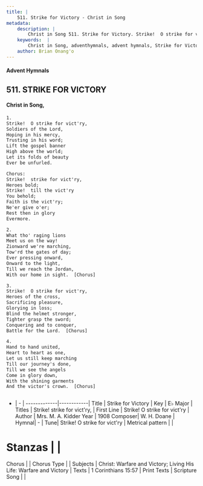 ```yaml
---
title: |
    511. Strike for Victory - Christ in Song
metadata:
    description: |
        Christ in Song 511. Strike for Victory. Strike!  O strike for vict'ry, Soldiers of the Lord, Hoping in his mercy, Trusting in his word; Lift the gospel banner High above the world; Let its folds of beauty Ever be unfurled. Chorus: Strike!  strike for vict'ry, Heroes bold; Strike!  till the vict'ry You behold; Faith is the vict'ry; Ne'er give o'er; Rest then in glory Evermore.
    keywords:  |
        Christ in Song, adventhymnals, advent hymnals, Strike for Victory, Strike!  O strike for vict'ry. Strike!  strike for vict'ry,
    author: Brian Onang'o
---
```


#### Advent Hymnals
## 511. STRIKE FOR VICTORY
####  Christ in Song,

```txt
1.
Strike!  O strike for vict'ry,
Soldiers of the Lord,
Hoping in his mercy,
Trusting in his word;
Lift the gospel banner
High above the world;
Let its folds of beauty
Ever be unfurled.

Chorus:
Strike!  strike for vict'ry,
Heroes bold;
Strike!  till the vict'ry
You behold;
Faith is the vict'ry;
Ne'er give o'er;
Rest then in glory
Evermore.

2.
What tho' raging lions
Meet us on the way!
Zionward we're marching,
Tow'rd the gates of day;
Ever pressing onward,
Onward to the light,
Till we reach the Jordan,
With our home in sight.  [Chorus]

3.
Strike!  O strike for vict'ry,
Heroes of the cross,
Sacrificing pleasure,
Glorying in loss;
Blind the helmet stronger,
Tighter grasp the sword;
Conquering and to conquer,
Battle for the Lord.  [Chorus]

4.
Hand to hand united,
Heart to heart as one,
Let us still keep marching
Till our journey's done,
Till we see the angels
Come in glory down,
With the shining garments
And the victor's crown.  [Chorus]



```

- |   -  |
-------------|------------|
Title | Strike for Victory |
Key | E♭ Major |
Titles | Strike!  strike for vict'ry, |
First Line | Strike!  O strike for vict'ry |
Author | Mrs. M. A. Kidder
Year | 1908
Composer| W. H. Doane |
Hymnal|  - |
Tune| Strike!  O strike for vict'ry |
Metrical pattern | |
# Stanzas |  |
Chorus |  |
Chorus Type |  |
Subjects | Christ: Warfare and Victory; Living His Life: Warfare and Victory |
Texts | 1 Corinthians 15:57 |
Print Texts | 
Scripture Song |  |
    
